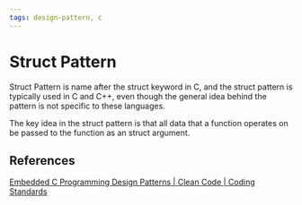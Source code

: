 ```yaml
---
tags: design-pattern, c
---
```

# Struct Pattern

Struct Pattern is name after the struct keyword in C, and the struct pattern is typically used in C and C++, even though the general idea behind the pattern is not specific to these languages.

The key idea in  the struct pattern is that all data that a function operates on be passed to the function as an struct argument.

## References

[Embedded C Programming Design Patterns | Clean Code | Coding Standards](https://youtu.be/_lv5hin6eiM)
